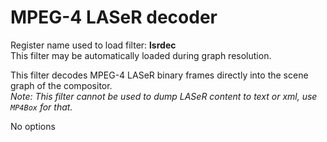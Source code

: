 <!-- automatically generated - do not edit, patch gpac/applications/gpac/gpac.c -->

# MPEG-4 LASeR decoder  
  
Register name used to load filter: __lsrdec__  
This filter may be automatically loaded during graph resolution.  
  
This filter decodes MPEG-4 LASeR binary frames directly into the scene graph of the compositor.  
_Note: This filter cannot be used to dump LASeR content to text or xml, use `MP4Box` for that._  
  
No options  
  
